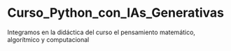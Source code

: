 # Curso_Python_con_IAs_Generativas
Integramos en la didáctica del curso el pensamiento matemático, algorítmico y computacional
